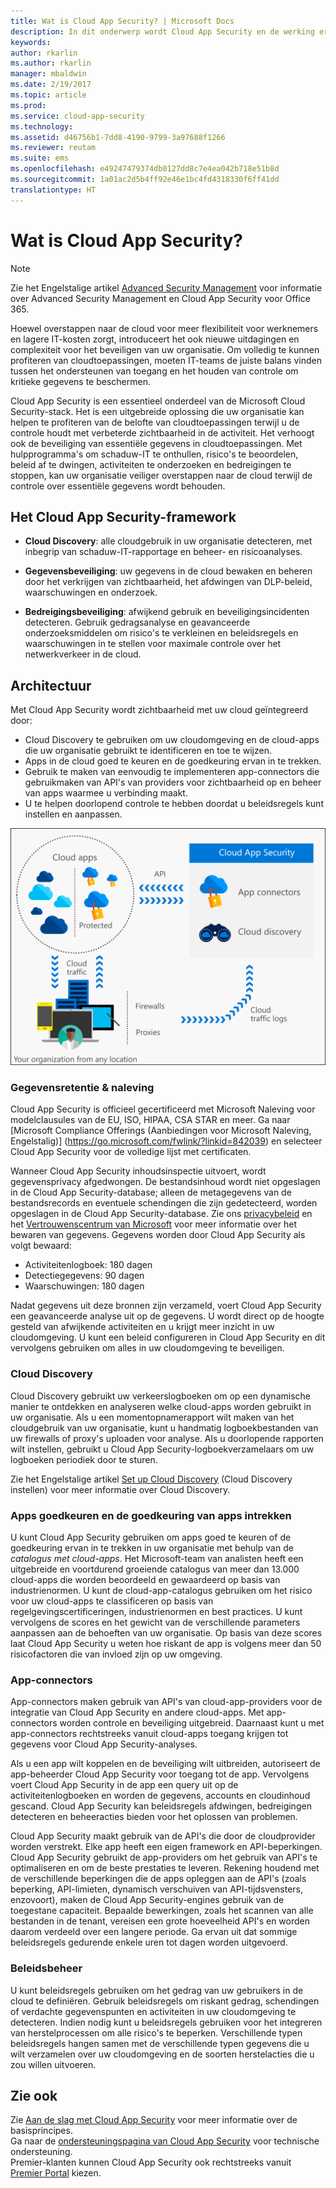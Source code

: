 ```yaml
---
title: Wat is Cloud App Security? | Microsoft Docs
description: In dit onderwerp wordt Cloud App Security en de werking ervan beschreven.
keywords: 
author: rkarlin
ms.author: rkarlin
manager: mbaldwin
ms.date: 2/19/2017
ms.topic: article
ms.prod: 
ms.service: cloud-app-security
ms.technology: 
ms.assetid: d46756b1-7dd8-4190-9799-3a97688f1266
ms.reviewer: reutam
ms.suite: ems
ms.openlocfilehash: e49247479374db0127dd8c7e4ea042b718e51b8d
ms.sourcegitcommit: 1a01ac2d5b4ff92e46e1bc4fd4318330f6ff41dd
translationtype: HT
---
```

# <a name="what-is-cloud-app-security"></a>Wat is Cloud App Security?

> [!NOTE]
> Zie het Engelstalige artikel [Advanced Security Management](https://support.office.com/article/Get-started-with-Advanced-Management-Security-d9ee4d67-f2b3-42b4-9c9e-c4529904990a) voor informatie over Advanced Security Management en Cloud App Security voor Office 365.

Hoewel overstappen naar de cloud voor meer flexibiliteit voor werknemers en lagere IT-kosten zorgt, introduceert het ook nieuwe uitdagingen en complexiteit voor het beveiligen van uw organisatie. Om volledig te kunnen profiteren van cloudtoepassingen, moeten IT-teams de juiste balans vinden tussen het ondersteunen van toegang en het houden van controle om kritieke gegevens te beschermen.  

Cloud App Security is een essentieel onderdeel van de Microsoft Cloud Security-stack. Het is een uitgebreide oplossing die uw organisatie kan helpen te profiteren van de belofte van cloudtoepassingen terwijl u de controle houdt met verbeterde zichtbaarheid in de activiteit. Het verhoogt ook de beveiliging van essentiële gegevens in cloudtoepassingen. Met hulpprogramma's om schaduw-IT te onthullen, risico's te beoordelen, beleid af te dwingen, activiteiten te onderzoeken en bedreigingen te stoppen, kan uw organisatie veiliger overstappen naar de cloud terwijl de controle over essentiële gegevens wordt behouden. 

## <a name="the-cloud-app-security-framework"></a>Het Cloud App Security-framework  

- **Cloud Discovery**: alle cloudgebruik in uw organisatie detecteren, met inbegrip van schaduw-IT-rapportage en beheer- en risicoanalyses.
    
- **Gegevensbeveiliging**: uw gegevens in de cloud bewaken en beheren door het verkrijgen van zichtbaarheid, het afdwingen van DLP-beleid, waarschuwingen en onderzoek. 
    
- **Bedreigingsbeveiliging**: afwijkend gebruik en beveiligingsincidenten detecteren. Gebruik gedragsanalyse en geavanceerde onderzoeksmiddelen om risico's te verkleinen en beleidsregels en waarschuwingen in te stellen voor maximale controle over het netwerkverkeer in de cloud.

## <a name="architecture"></a>Architectuur  

Met Cloud App Security wordt zichtbaarheid met uw cloud geïntegreerd door:  

-   Cloud Discovery te gebruiken om uw cloudomgeving en de cloud-apps die uw organisatie gebruikt te identificeren en toe te wijzen.
-   Apps in de cloud goed te keuren en de goedkeuring ervan in te trekken.  
-   Gebruik te maken van eenvoudig te implementeren app-connectors die gebruikmaken van API's van providers voor zichtbaarheid op en beheer van apps waarmee u verbinding maakt.  
-   U te helpen doorlopend controle te hebben doordat u beleidsregels kunt instellen en aanpassen.  

![Diagram Cloud App Security-architectuur](./media/architecture.png)  

### <a name="data-retention--compliance"></a>Gegevensretentie & naleving

Cloud App Security is officieel gecertificeerd met Microsoft Naleving voor modelcIausules van de EU, ISO, HIPAA, CSA STAR en meer. Ga naar [Microsoft Compliance Offerings (Aanbiedingen voor Microsoft Naleving, Engelstalig)] (https://go.microsoft.com/fwlink/?linkid=842039) en selecteer Cloud App Security voor de volledige lijst met certificaten.  

Wanneer Cloud App Security inhoudsinspectie uitvoert, wordt gegevensprivacy afgedwongen. De bestandsinhoud wordt niet opgeslagen in de Cloud App Security-database; alleen de metagegevens van de bestandsrecords en eventuele schendingen die zijn gedetecteerd, worden opgeslagen in de Cloud App Security-database. Zie ons [privacybeleid](http://go.microsoft.com/fwlink/?LinkId=512132) en het [Vertrouwenscentrum van Microsoft](https://www.microsoft.com/TrustCenter/Privacy/You-are-in-control-of-your-data) voor meer informatie over het bewaren van gegevens.
Gegevens worden door Cloud App Security als volgt bewaard: 
 
- Activiteitenlogboek: 180 dagen 
- Detectiegegevens: 90 dagen 
- Waarschuwingen: 180 dagen 

Nadat gegevens uit deze bronnen zijn verzameld, voert Cloud App Security een geavanceerde analyse uit op de gegevens. U wordt direct op de hoogte gesteld van afwijkende activiteiten en u krijgt meer inzicht in uw cloudomgeving. U kunt een beleid configureren in Cloud App Security en dit vervolgens gebruiken om alles in uw cloudomgeving te beveiligen.  

### <a name="cloud-discovery"></a>Cloud Discovery  

Cloud Discovery gebruikt uw verkeerslogboeken om op een dynamische manier te ontdekken en analyseren welke cloud-apps worden gebruikt in uw organisatie. Als u een momentopnamerapport wilt maken van het cloudgebruik van uw organisatie, kunt u handmatig logboekbestanden van uw firewalls of proxy's uploaden voor analyse. Als u doorlopende rapporten wilt instellen, gebruikt u Cloud App Security-logboekverzamelaars om uw logboeken periodiek door te sturen.  

Zie het Engelstalige artikel [Set up Cloud Discovery](set-up-cloud-discovery.md) (Cloud Discovery instellen) voor meer informatie over Cloud Discovery.

### <a name="sanctioning-and-unsanctioning-an-app"></a>Apps goedkeuren en de goedkeuring van apps intrekken  

U kunt Cloud App Security gebruiken om apps goed te keuren of de goedkeuring ervan in te trekken in uw organisatie met behulp van de *catalogus met cloud-apps*. Het Microsoft-team van analisten heeft een uitgebreide en voortdurend groeiende catalogus van meer dan 13.000 cloud-apps die worden beoordeeld en gewaardeerd op basis van industrienormen. U kunt de cloud-app-catalogus gebruiken om het risico voor uw cloud-apps te classificeren op basis van regelgevingscertificeringen, industrienormen en best practices. U kunt vervolgens de scores en het gewicht van de verschillende parameters aanpassen aan de behoeften van uw organisatie. Op basis van deze scores laat Cloud App Security u weten hoe riskant de app is volgens meer dan 50 risicofactoren die van invloed zijn op uw omgeving.  

### <a name="app-connectors"></a>App-connectors  
App-connectors maken gebruik van API's van cloud-app-providers voor de integratie van Cloud App Security en andere cloud-apps. Met app-connectors worden controle en beveiliging uitgebreid. Daarnaast kunt u met app-connectors rechtstreeks vanuit cloud-apps toegang krijgen tot gegevens voor Cloud App Security-analyses.  

Als u een app wilt koppelen en de beveiliging wilt uitbreiden, autoriseert de app-beheerder Cloud App Security voor toegang tot de app. Vervolgens voert Cloud App Security in de app een query uit op de activiteitenlogboeken en worden de gegevens, accounts en cloudinhoud gescand. Cloud App Security kan beleidsregels afdwingen, bedreigingen detecteren en beheeracties bieden voor het oplossen van problemen.  

Cloud App Security maakt gebruik van de API's die door de cloudprovider worden verstrekt. Elke app heeft een eigen framework en API-beperkingen. Cloud App Security gebruikt de app-providers om het gebruik van API's te optimaliseren en om de beste prestaties te leveren. Rekening houdend met de verschillende beperkingen die de apps opleggen aan de API's (zoals beperking, API-limieten, dynamisch verschuiven van API-tijdsvensters, enzovoort), maken de Cloud App Security-engines gebruik van de toegestane capaciteit. Bepaalde bewerkingen, zoals het scannen van alle bestanden in de tenant, vereisen een grote hoeveelheid API's en worden daarom verdeeld over een langere periode. Ga ervan uit dat sommige beleidsregels gedurende enkele uren tot dagen worden uitgevoerd.  

### <a name="policy-control"></a>Beleidsbeheer  

U kunt beleidsregels gebruiken om het gedrag van uw gebruikers in de cloud te definiëren. Gebruik beleidsregels om riskant gedrag, schendingen of verdachte gegevenspunten en activiteiten in uw cloudomgeving te detecteren. Indien nodig kunt u beleidsregels gebruiken voor het integreren van herstelprocessen om alle risico's te beperken. Verschillende typen beleidsregels hangen samen met de verschillende typen gegevens die u wilt verzamelen over uw cloudomgeving en de soorten herstelacties die u zou willen uitvoeren.  

## <a name="see-also"></a>Zie ook  

Zie [Aan de slag met Cloud App Security](getting-started-with-cloud-app-security.md) voor meer informatie over de basisprincipes.    
Ga naar de [ondersteuningspagina van Cloud App Security](http://support.microsoft.com/oas/default.aspx?prid=16031) voor technische ondersteuning.   
Premier-klanten kunnen Cloud App Security ook rechtstreeks vanuit [Premier Portal](https://premier.microsoft.com/) kiezen.   
